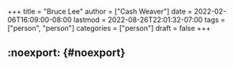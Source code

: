+++
title = "Bruce Lee"
author = ["Cash Weaver"]
date = 2022-02-06T16:09:00-08:00
lastmod = 2022-08-26T22:01:32-07:00
tags = ["person", "person"]
categories = ["person"]
draft = false
+++

## :noexport: {#noexport}
